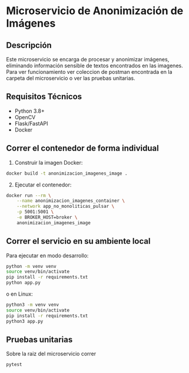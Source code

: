# Microservicio de Anonimización de Imágenes

## Descripción
Este microservicio se encarga de procesar y anonimizar imágenes, eliminando información sensible de textos encontrados en las imagenes. Para ver funcionamiento ver coleccion de postman encontrada en la carpeta del microservicio o ver las pruebas unitarias.


## Requisitos Técnicos
- Python 3.8+
- OpenCV
- Flask/FastAPI
- Docker

## Correr el contenedor de forma individual
1. Construir la imagen Docker:
```bash
docker build -t anonimizacion_imagenes_image .
```
2. Ejecutar el contenedor:
```bash
docker run --rm \
    --name anonimizacion_imagenes_container \
    --network app_no_monoliticas_pulsar \
    -p 5001:5001 \
    -e BROKER_HOST=broker \
    anonimizacion_imagenes_image
```


## Correr el servicio en su ambiente local
Para ejecutar en modo desarrollo:
```bash
python -m venv venv
source venv/bin/activate
pip install -r requirements.txt
python app.py
```
o en Linux:

```bash
python3 -m venv venv
source venv/bin/activate
pip install -r requirements.txt
python3 app.py
```
## Pruebas unitarias
Sobre la raiz del microservicio correr 

```bash
pytest
```




